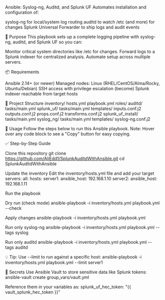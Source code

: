 Ansible: Syslog-ng, Auditd, and Splunk UF
Automates installation and configuration of:

syslog-ng for local/system log routing
auditd to watch /etc (and more) for changes
Splunk Universal Forwarder to ship logs and audit events


📜 Purpose
This playbook sets up a complete logging pipeline with syslog-ng, auditd, and Splunk UF so you can:

Monitor critical system directories like /etc for changes.
Forward logs to a Splunk indexer for centralized analysis.
Automate setup across multiple servers.


📦 Requirements

Ansible 2.14+ (or newer)
Managed nodes: Linux (RHEL/CentOS/Alma/Rocky, Ubuntu/Debian)
SSH access with privilege escalation (become)
Splunk indexer reachable from target hosts


📁 Project Structure
inventory/
  hosts.yml
playbook.yml
roles/
  auditd/
    tasks/main.yml
  splunk_uf/
    tasks/main.yml
    templates/
      inputs.conf.j2
      outputs.conf.j2
      props.conf.j2
      transforms.conf.j2
  splunk_uf_install/
    tasks/main.yml
  syslog_ng/
    tasks/main.yml
    templates/
      syslog-ng.conf.j2


📖 Usage
Follow the steps below to run this Ansible playbook. Note: Hover over any code block to see a "Copy" button for easy copying.

✅ Step-by-Step Guide

Clone this repository
git clone https://github.com/AliEdd1/SplunkAuditdWithAnsible.git
cd SplunkAuditdWithAnsible


Update the inventory
Edit the inventory/hosts.yml file and add your target servers:
all:
  hosts:
    server1:
      ansible_host: 192.168.1.10
    server2:
      ansible_host: 192.168.1.11


Run the playbook

Dry run (check mode)
ansible-playbook -i inventory/hosts.yml playbook.yml --check


Apply changes
ansible-playbook -i inventory/hosts.yml playbook.yml


Run only syslog-ng
ansible-playbook -i inventory/hosts.yml playbook.yml --tags syslog


Run only auditd
ansible-playbook -i inventory/hosts.yml playbook.yml --tags auditd






💡 Tip: Use --limit to run against a specific host:
ansible-playbook -i inventory/hosts.yml playbook.yml --limit server1


🔐 Secrets
Use Ansible Vault to store sensitive data like Splunk tokens:
ansible-vault create group_vars/vault.yml

Reference them in your variables as:
splunk_uf_hec_token: "{{ vault_splunk_hec_token }}"

